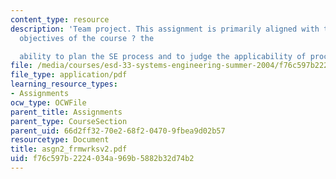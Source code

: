 ```yaml
---
content_type: resource
description: 'Team project. This assignment is primarily aligned with the first two
  objectives of the course ? the

  ability to plan the SE process and to judge the applicability of processes.'
file: /media/courses/esd-33-systems-engineering-summer-2004/f76c597b2224034a969b5882b32d74b2_asgn2_frmwrksv2.pdf
file_type: application/pdf
learning_resource_types:
- Assignments
ocw_type: OCWFile
parent_title: Assignments
parent_type: CourseSection
parent_uid: 66d2ff32-70e2-68f2-0470-9fbea9d02b57
resourcetype: Document
title: asgn2_frmwrksv2.pdf
uid: f76c597b-2224-034a-969b-5882b32d74b2
---
```

